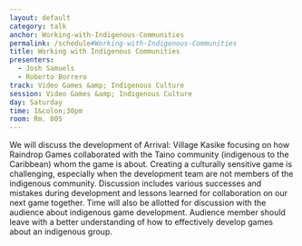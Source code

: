 ```yaml
---
layout: default
category: talk
anchor: Working-with-Indigenous-Communities
permalink: /schedule#Working-with-Indigenous-Communities
title: Working with Indigenous Communities
presenters:
  - Josh Samuels
  - Roberto Borrero
track: Video Games &amp; Indigenous Culture 
session: Video Games &amp; Indigenous Culture 
day: Saturday
time: 1&colon;30pm
room: Rm. 805
---
```

We will discuss the development of Arrival: Village Kasike focusing on how Raindrop Games collaborated with the Taino community (indigenous to the Caribbean) whom the game is about. Creating a culturally sensitive game is challenging, especially when the development team are not members of the indigenous community. Discussion includes various successes and mistakes during development and lessons learned for collaboration on our next game together.
Time will also be allotted for discussion with the audience about indigenous game development.
Audience member should leave with a better understanding of how to effectively develop games about an indigenous group.